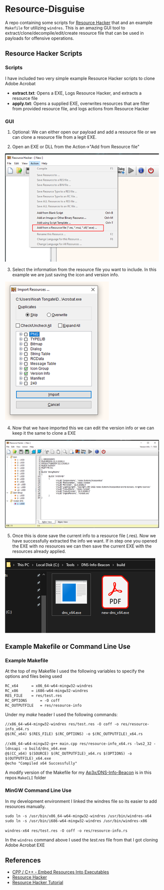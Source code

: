 # Resource-Disguise

A repo containing some scripts for [Resource Hacker](http://angusj.com/resourcehacker/) that and an example `Makefile` for utilizing `windres`. This is an amazing GUI tool to extract/clone/decompile/edit/create resource file that can be used in payloads for offensive operations.

## Resource Hacker Scripts

### Scripts 
I have included two very simple example Resource Hacker scripts to clone Adobe Acrobat

- **extract.txt**: Opens a EXE, Logs Resource Hacker, and extracts a resource file
- **apply.txt**: Opens a supplied EXE, overwrites resources that are filter from provided resource file, and logs actions from Resource Hacker

### GUI 
1) Optional: We can either open our payload and add a resource file or we can clone a resource file from a legit EXE.

2) Open an EXE or DLL from the Action->"Add from Resource file"

![Screenshot1](images/ex1.png)

3) Select the information from the resource file you want to include. In this example we are just saving the icon and version info.

![Screenshot2](images/ex2.png)

4) Now that we have imported this we can edit the version info or we can keep it the same to clone a EXE

![Screenshot3](images/ex3.png)

5) Once this is done save the current info to a resource file (.res). Now we have successfully extracted the info we want. If in step one you opened the EXE with no resources we can then save the current EXE with the resources already applied.

![Screenshot4](images/ex4.png)

## Example Makefile or Command Line Use

### Example Makefile
At the top of my Makefile I used the following variables to specify the options and files being used

```shell
RC_x64		= x86_64-w64-mingw32-windres
RC_x86		= i686-w64-mingw32-windres
RES_FILE	= res/test.res 
RC_OPTIONS      = -O coff 
RC_OUTPUTFILE   = res/resource-info
```
Under my *make* header I used the following commands:

```shell
//x86_64-w64-mingw32-windres res/test.res -O coff -o res/resource-info_x64.rs
@$(RC_x64) $(RES_FILE) $(RC_OPTIONS) -o $(RC_OUTPUTFILE)_x64.rs

//x86_64-w64-mingw32-g++ main.cpp res/resource-info_x64.rs -lws2_32 -ldnsapi -o build/dns_x64.exe
@$(CC_x64) $(SOURCE) $(RC_OUTPUTFILE)_x64.rs $(OPTIONS) -o $(OUTPUTFILE)_x64.exe
@echo "Compiled x64 Successfully"
```

A modify version of the Makefile for my [Ap3x/DNS-Info-Beacon](https://github.com/Ap3x/DNS-Info-Beacon) is in this repos `MakeCLI` folder

### MinGW Command Line Use
In my development environment I linked the windres file so its easier to add resources manually.

```shell
sudo ln -s /usr/bin/x86_64-w64-mingw32-windres /usr/bin/windres-x64
sudo ln -s /usr/bin/i686-w64-mingw32-windres /usr/bin/windres-x86

windres-x64 res/test.res -O coff -o res/resource-info.rs
```

In the `windres` command above I used the *test.res* file from that I got cloning Adobe Acrobat EXE

## References
- [CPP / C++ - Embed Resources Into Executables](https://caiorss.github.io/C-Cpp-Notes/resources-executable.html)
- [Resource Hacker](http://angusj.com/resourcehacker/)
- [Resource Hacker Tutorial](https://wexpert.webs.com/documents/Resouce%20hacker%20tutorial.pdf)
